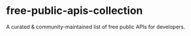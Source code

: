 # free-public-apis-collection
A curated &amp; community-maintained list of free public APIs for developers.
